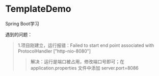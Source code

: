 # TemplateDemo
Spring Boot学习


遇到的问题：<br/> 
>1.项目刚建立，运行报错：Failed to start end point associated with ProtocolHandler ["http-nio-8080"]  
>>解决：运行是端口被占用，修改端口号即可；在application.properties 文件中添加 server.port=8086    